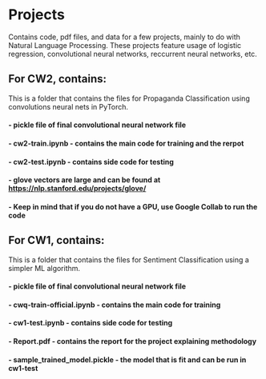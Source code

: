 # Projects
Contains code, pdf files, and data for a few projects, mainly to do with Natural Language Processing.
These projects feature usage of logistic regression, convolutional neural networks, reccurrent neural networks, etc.

## For CW2, contains:
This is a folder that contains the files for Propaganda Classification using convolutions neural nets in PyTorch.

   #### - pickle file of final convolutional neural network file 
   #### - cw2-train.ipynb - contains the main code for training and the rerpot
   #### - cw2-test.ipynb - contains side code for testing
   #### - glove vectors are large and can be found at https://nlp.stanford.edu/projects/glove/
   #### - Keep in mind that if you do not have a GPU, use Google Collab to run the code
   

## For CW1, contains:
This is a folder that contains the files for Sentiment Classification using a simpler ML algorithm.
   #### - pickle file of final convolutional neural network file 
   #### - cwq-train-official.ipynb - contains the main code for training
   #### - cw1-test.ipynb - contains side code for testing
   #### - Report.pdf - contains the report for the project explaining methodology 
   #### - sample_trained_model.pickle - the model that is fit and can be run in cw1-test
